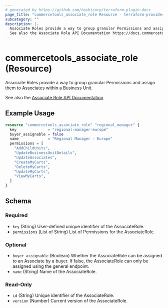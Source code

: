 ```yaml
---
# generated by https://github.com/hashicorp/terraform-plugin-docs
page_title: "commercetools_associate_role Resource - terraform-provider-commercetools"
subcategory: ""
description: |-
  Associate Roles provide a way to group granular Permissions and assign them to Associates within a Business Unit.
  See also the Associate Role API Documentation https://docs.commercetools.com/api/projects/associate-roles
---
```


# commercetools_associate_role (Resource)

Associate Roles provide a way to group granular Permissions and assign them to Associates within a Business Unit.

See also the [Associate Role API Documentation](https://docs.commercetools.com/api/projects/associate-roles)

## Example Usage

```terraform
resource "commercetools_associate_role" "regional_manager" {
  key              = "regional-manager-europe"
  buyer_assignable = false
  name             = "Regional Manager - Europe"
  permissions = [
    "AddChildUnits",
    "UpdateBusinessUnitDetails",
    "UpdateAssociates",
    "CreateMyCarts",
    "DeleteMyCarts",
    "UpdateMyCarts",
    "ViewMyCarts",
  ]
}
```

<!-- schema generated by tfplugindocs -->
## Schema

### Required

- `key` (String) User-defined unique identifier of the AssociateRole.
- `permissions` (List of String) List of Permissions for the AssociateRole.

### Optional

- `buyer_assignable` (Boolean) Whether the AssociateRole can be assigned to an Associate by a buyer. If false, the AssociateRole can only be assigned using the general endpoint.
- `name` (String) Name of the AssociateRole.

### Read-Only

- `id` (String) Unique identifier of the AssociateRole.
- `version` (Number) Current version of the AssociateRole.
